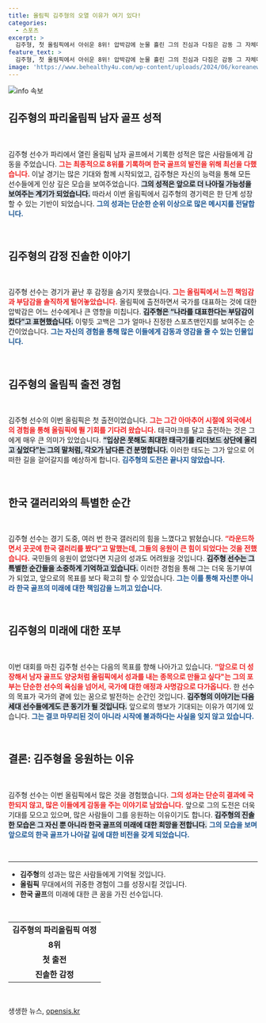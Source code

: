 ```yaml
---
title: 올림픽 김주형의 오열 이유가 여기 있다!
categories:
  - 스포츠
excerpt: >
  김주형, 첫 올림픽에서 아쉬운 8위! 압박감에 눈물 흘린 그의 진심과 다짐은 감동 그 자체다. 태극기를 리더보드 상단에 올리고 싶다는 그의 의지, 앞으로의 행보가 기대된다!
feature_text: >
  김주형, 첫 올림픽에서 아쉬운 8위! 압박감에 눈물 흘린 그의 진심과 다짐은 감동 그 자체다. 태극기를 리더보드 상단에 올리고 싶다는 그의 의지, 앞으로의 행보가 기대된다!
image: 'https://www.behealthy4u.com/wp-content/uploads/2024/06/koreanews.jpg'
---
```


<p><img src="https://www.behealthy4u.com/wp-content/uploads/2024/06/koreanews.jpg" alt="info 속보" /></p>

<h2 data-ke-size="size26">김주형의 파리올림픽 남자 골프 성적</h2>

<p data-ke-size="size16">&nbsp;</p> 

<p>김주형 선수가 파리에서 열린 올림픽 남자 골프에서 기록한 성적은 많은 사람들에게 감동을 주었습니다. <b><span style="color: #ee2323;">그는 최종적으로 8위를 기록하며 한국 골프의 발전을 위해 최선을 다했습니다.</span></b> 이날 경기는 많은 기대와 함께 시작되었고, 김주형은 자신의 능력을 통해 모든 선수들에게 인상 깊은 모습을 보여주었습니다. <b><span style="background-color: #21538527;">그의 성적은 앞으로 더 나아질 가능성을 보여주는 계기가 되었습니다.</span></b> 따라서 이번 올림픽에서 김주형의 경기력은 한 단계 성장할 수 있는 기반이 되었습니다. <b><span style="color: #1a5490;">그의 성과는 단순한 순위 이상으로 많은 메시지를 전달합니다.</span></b> </p>

<p data-ke-size="size16">&nbsp;</p>

<h2 data-ke-size="size26">김주형의 감정 진솔한 이야기</h2>

<p data-ke-size="size16">&nbsp;</p>

<p>김주형 선수는 경기가 끝난 후 감정을 숨기지 못했습니다. <b><span style="color: #ee2323;">그는 올림픽에서 느낀 책임감과 부담감을 솔직하게 털어놓았습니다.</span></b> 올림픽에 출전하면서 국가를 대표하는 것에 대한 압박감은 어느 선수에게나 큰 영향을 미칩니다. <b><span style="background-color: #21538527;">김주형은 “나라를 대표한다는 부담감이 컸다”고 표현했습니다.</span></b> 이렇듯 고백은 그가 얼마나 진정한 스포츠맨인지를 보여주는 순간이었습니다. <b><span style="color: #1a5490;">그는 자신의 경험을 통해 많은 이들에게 감동과 영감을 줄 수 있는 인물입니다.</span></b> </p>

<p data-ke-size="size16">&nbsp;</p>

<h2 data-ke-size="size26">김주형의 올림픽 출전 경험</h2>

<p data-ke-size="size16">&nbsp;</p> 

<p>김주형 선수의 이번 올림픽은 첫 출전이었습니다. <b><span style="color: #ee2323;">그는 그간 아마추어 시절에 외국에서의 경험을 통해 올림픽에 뛸 기회를 기다려 왔습니다.</span></b> 태극마크를 달고 출전하는 것은 그에게 매우 큰 의미가 있었습니다. <b><span style="background-color: #21538527;">“입상은 못해도 최대한 태극기를 리더보드 상단에 올리고 싶었다”는 그의 말처럼, 각오가 남다른 건 분명합니다.</span></b> 이러한 태도는 그가 앞으로 어떠한 길을 걸어갈지를 예상하게 합니다. <b><span style="color: #1a5490;">김주형의 도전은 끝나지 않았습니다.</span></b></p>

<p data-ke-size="size16">&nbsp;</p>

<h2 data-ke-size="size26">한국 갤러리와의 특별한 순간</h2>

<p data-ke-size="size16">&nbsp;</p>

<p>김주형 선수는 경기 도중, 여러 번 한국 갤러리의 힘을 느꼈다고 밝혔습니다. <b><span style="color: #ee2323;">“라운드하면서 곳곳에 한국 갤러리를 봤다”고 말했는데, 그들의 응원이 큰 힘이 되었다는 것을 전했습니다.</span></b> 국민들의 응원이 없었다면 지금의 성과도 어려웠을 것입니다. <b><span style="background-color: #21538527;">김주형 선수는 그 특별한 순간들을 소중하게 기억하고 있습니다.</span></b> 이러한 경험을 통해 그는 더욱 동기부여가 되었고, 앞으로의 목표를 보다 확고히 할 수 있었습니다. <b><span style="color: #1a5490;">그는 이를 통해 자신뿐 아니라 한국 골프의 미래에 대한 책임감을 느끼고 있습니다.</span></b> </p>

<p data-ke-size="size16">&nbsp;</p>

<h2 data-ke-size="size26">김주형의 미래에 대한 포부</h2>

<p data-ke-size="size16">&nbsp;</p>

<p>이번 대회를 마친 김주형 선수는 다음의 목표를 향해 나아가고 있습니다. <b><span style="color: #ee2323;">“앞으로 더 성장해서 남자 골프도 양궁처럼 올림픽에서 성과를 내는 종목으로 만들고 싶다"는 그의 포부는 단순한 선수의 욕심을 넘어서, 국가에 대한 애정과 사명감으로 다가옵니다.</span></b> 한 선수의 목표가 국가의 곁에 있는 꿈으로 발전하는 순간인 것입니다. <b><span style="background-color: #21538527;">김주형의 이야기는 다음 세대 선수들에게도 큰 동기가 될 것입니다.</span></b> 앞으로의 행보가 기대되는 이유가 여기에 있습니다. <b><span style="color: #1a5490;">그는 결코 마무리된 것이 아니라 시작에 불과하다는 사실을 잊지 않고 있습니다.</span></b> </p>

<p data-ke-size="size16">&nbsp;</p>

<h2 data-ke-size="size26">결론: 김주형을 응원하는 이유</h2>

<p data-ke-size="size16">&nbsp;</p>

<p>김주형 선수는 이번 올림픽에서 많은 것을 경험했습니다. <b><span style="color: #ee2323;">그의 성과는 단순히 결과에 국한되지 않고, 많은 이들에게 감동을 주는 이야기로 남았습니다.</span></b> 앞으로 그의 도전은 더욱 기대를 모으고 있으며, 많은 사람들이 그를 응원하는 이유이기도 합니다. <b><span style="background-color: #21538527;">김주형의 진솔한 모습은 그 자신 뿐 아니라 한국 골프의 미래에 대한 희망을 전합니다.</span></b> <b><span style="color: #1a5490;">그의 모습을 보며 앞으로의 한국 골프가 나아갈 길에 대한 비전을 갖게 되었습니다.</span></b> </p>

<p data-ke-size="size16">&nbsp;</p> 

<hr />

<ul>
  <li><b>김주형</b>의 성과는 많은 사람들에게 기억될 것입니다.</li>
  <li><b>올림픽</b> 무대에서의 귀중한 경험이 그를 성장시킬 것입니다.</li>
  <li><b>한국 골프</b>의 미래에 대한 큰 꿈을 가진 선수입니다.</li>
</ul>

<p data-ke-size="size16">&nbsp;</p>

<table>
  <tr>
    <td style="text-align: center; height: 17px;"><b>김주형의 파리올림픽 여정</b></td>
  </tr>
  <tr>
    <td style="text-align: center; height: 17px;"><b>8위</b></td>
  </tr>
  <tr>
    <td style="text-align: center; height: 17px;"><b>첫 출전</b></td>
  </tr>
  <tr>
    <td style="text-align: center; height: 17px;"><b>진솔한 감정</b></td>
  </tr>
</table>

<p data-ke-size="size16">&nbsp;</p>
생생한 뉴스, <a href="https://opensis.kr" rel="dofollow">opensis.kr</a>


